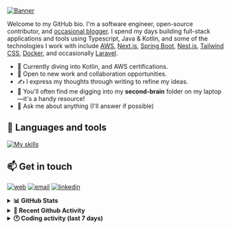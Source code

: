[![Banner](https://raw.githubusercontent.com/wilfriedago/wilfriedago/main/assets/1.png)][website]

Welcome to my GitHub bio. I'm a software engineer, open-source contributor, and [occasional blogger][blog]. I spend my days building full-stack applications and tools using Typescript, Java & Kotlin, and some of the technologies I work with include [AWS](https://aws.amazon.com/fr/), [Next.js](https://nextjs.org/), [Spring Boot](https://spring.io/projects/spring-boot), [Nest.js](https://nestjs.com/), [Tailwind CSS](https://github.com/tailwindlabs/tailwindcss), [Docker](https://www.docker.com/), and occasionally [Laravel](https://laravel.com/).

- 🔭 Currently diving into Kotlin, and AWS certifications.
- 👯 Open to new work and collaboration opportunities.
- ✍️ I express my thoughts through writing to refine my ideas.
- 🧠 You'll often find me digging into my **second-brain** folder on my laptop—it's a handy resource!
- 💬 Ask me about anything (I'll answer if possible)

## 🎨 Languages and tools

[![My skills](https://skillicons.dev/icons?i=typescript,js,nodejs,nest,java,kotlin,spring,python,fastapi,django,aws,docker,vscode,idea,tailwind&perline=15)](https://wilfriedago.dev/about#skills)

## 📫 Get in touch
[![web](https://img.shields.io/badge/WEBSITE-12100E?logo=google-earth&color=282A36)][website]
[![email](https://img.shields.io/badge/MAIL-12100E?logo=mailgun&color=282A36)][mail]
[![linkedin](https://img.shields.io/badge/LINKEDIN-12100E?logo=linkedin&color=282A36)][linkedin]


<details>
  <summary><b>📊 GitHub Stats</b></summary>
	<br/>
	<p align="left">
		<img width="49.5%" src="https://github-readme-stats.vercel.app/api?username=wilfriedago&show_icons=true&count_private=true&title_color=10b981&icon_color=10b981&theme=react&hide_border=true" />
		<img width="49.5%" src="https://streak-stats.demolab.com/?user=wilfriedago&hide_border=true&theme=react&ring=10b981&fire=fff&currStreakNum=fff&sideLabels=10b981&currStreakLabel=10b981&sideNums=fff" />
	</p>
</details>

<details>
  <summary><b>📅 Recent Github Activity</b></summary>
	<br>

<!--RECENT_ACTIVITY:last_update-->
Last Updated: Monday, August 4th, 2025, 4:54:45 AM
<!--RECENT_ACTIVITY:last_update_end-->

<!--RECENT_ACTIVITY:start-->
1. ⭐ Starred [tighten/ziggy](https://github.com/tighten/ziggy)<br>
2. ⭐ Starred [workflowbuildersdk/workflowbuilder](https://github.com/workflowbuildersdk/workflowbuilder)<br>
3. ⭐ Starred [reaviz/reaflow](https://github.com/reaviz/reaflow)<br>
4. ⭐ Starred [openmrs/openmrs-esm-form-engine-lib](https://github.com/openmrs/openmrs-esm-form-engine-lib)<br>
5. ⭐ Starred [jetpack-compose/jetpack-compose-awesome](https://github.com/jetpack-compose/jetpack-compose-awesome)<br>
<!--RECENT_ACTIVITY:end-->
</details>

<details>
  <summary><b>🕐 Coding activity (last 7 days)</b></summary>
	<br>

<!--START_SECTION:waka-->

```python
Total Time: 1 hr 10 mins

Java              16 mins         ██████░░░░░░░░░░░░░░░░░░░   23.90 %
JavaScript        16 mins         ██████░░░░░░░░░░░░░░░░░░░   23.75 %
Bash              9 mins          ███▒░░░░░░░░░░░░░░░░░░░░░   13.24 %
CSS               4 mins          █▓░░░░░░░░░░░░░░░░░░░░░░░   06.07 %
Java Properties   0 secs          ▒░░░░░░░░░░░░░░░░░░░░░░░░   01.27 %
TypeScript        0 secs          ░░░░░░░░░░░░░░░░░░░░░░░░░   00.62 %
Properties        0 secs          ░░░░░░░░░░░░░░░░░░░░░░░░░   00.25 %
INI               0 secs          ░░░░░░░░░░░░░░░░░░░░░░░░░   00.10 %
```

<!--END_SECTION:waka-->
</details>

[website]: https://wilfriedago.me
[linkedin]: https://linkedin.com/in/wilfriedago
[blog]: https://wilfriedago.me/blog
[mail]: mailto:hello@wilfriedago.me
